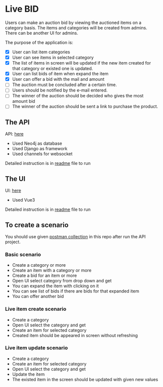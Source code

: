 
# Live BID

Users can make an auction bid by viewing the auctioned items on a category basis. The items and categories will be created from admins. There can be another UI for admins.

The purpose of the application is:

- [x] User can list item categories
- [x] User can see items in selected category
- [x] The list of items in screen will be updated if the new item created for that category or existed one is updated.
- [x]  User can list bids of item when expand the item
- [x]  User can offer a bid with the mail and amount
- [ ] The auction must be concluded after a certain time.
- [ ] Users should be notified by the e-mail entered.
- [ ] The winner of the auction should be decided who gives the most amount bid
- [ ] The winner of the auction should be sent a link to purchase the product.
  
 ## The API
 
API: [here](https://github.com/xephtar/live-bid-api)

- Used Neo4j as database
- Used Django as framework
- Used channels for websocket

Detailed instruction is in [readme](https://github.com/xephtar/live-bid-api/blob/main/README.md) file to run

 ## The UI
 
 UI: [here](https://github.com/xephtar/live-bid-ui)
 
 - Used Vue3

Detailed instruction is in [readme](https://github.com/xephtar/live-bid-ui/blob/main/README.md) file to run

 
 ## To create a scenario
 
You should use given [postman collection](https://github.com/xephtar/live-bid/blob/main/live-bid.postman_collection.json) in this repo after run the API project.

### Basic scenario
- Create a category or more
- Create an item with a category or more
- Create a bid for an item or more
- Open UI select category from drop down and get
- You can expand the item with clicking on it
- You can see list of bids if there are bids for that expanded item
- You can offer another bid

### Live item create scenario
- Create a category
- Open UI select the category and get
- Create an item for selected category
- Created item should be appeared in screen without refreshing

### Live item update scenario
- Create a category
- Create an item for selected category
- Open UI select the category and get
- Update the item
- The existed item in the screen should be updated with given new values


